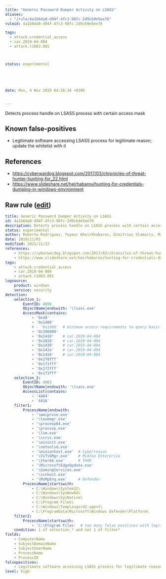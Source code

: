 ```yaml
---
title: "Generic Password Dumper Activity on LSASS"
aliases:
  - "/rule/4a1b6da0-d94f-4fc3-98fc-2d9cb9e5ee76"
ruleid: 4a1b6da0-d94f-4fc3-98fc-2d9cb9e5ee76

tags:
  - attack.credential_access
  - car.2019-04-004
  - attack.t1003.001



status: experimental





date: Mon, 4 Nov 2019 04:26:34 +0300


---
```


Detects process handle on LSASS process with certain access mask

<!--more-->


## Known false-positives

* Legitimate software accessing LSASS process for legitimate reason; update the whitelist with it



## References

* https://cyberwardog.blogspot.com/2017/03/chronicles-of-threat-hunter-hunting-for_22.html
* https://www.slideshare.net/heirhabarov/hunting-for-credentials-dumping-in-windows-environment


## Raw rule ([edit](https://github.com/SigmaHQ/sigma/edit/master/rules/windows/builtin/security/win_susp_lsass_dump_generic.yml))
```yaml
title: Generic Password Dumper Activity on LSASS
id: 4a1b6da0-d94f-4fc3-98fc-2d9cb9e5ee76
description: Detects process handle on LSASS process with certain access mask
status: experimental
author: Roberto Rodriguez, Teymur Kheirkhabarov, Dimitrios Slamaris, Mark Russinovich, Aleksey Potapov, oscd.community (update)
date: 2019/11/01
modified: 2021/11/22
references:
    - https://cyberwardog.blogspot.com/2017/03/chronicles-of-threat-hunter-hunting-for_22.html
    - https://www.slideshare.net/heirhabarov/hunting-for-credentials-dumping-in-windows-environment
tags:
    - attack.credential_access
    - car.2019-04-004
    - attack.t1003.001
logsource:
    product: windows
    service: security
detection:
    selection_1:
        EventID: 4656
        ObjectName|endswith: '\lsass.exe'
        AccessMask|contains:
            - '0x40'
            - '0x1400'
            # - '0x1000'  # minimum access requirements to query basic info from service
            - '0x100000'
            - '0x1410'    # car.2019-04-004
            - '0x1010'    # car.2019-04-004
            - '0x1438'    # car.2019-04-004
            - '0x143a'    # car.2019-04-004
            - '0x1418'    # car.2019-04-004
            - '0x1f0fff'
            - '0x1f1fff'
            - '0x1f2fff'
            - '0x1f3fff'
    selection_2:
        EventID: 4663
        ObjectName|endswith: '\lsass.exe'
        AccessList|contains:
            - '4484'
            - '4416'
    filter1:
        ProcessName|endswith:
            - '\wmiprvse.exe'
            - '\taskmgr.exe'
            - '\procexp64.exe'
            - '\procexp.exe'
            - '\lsm.exe'
            - '\csrss.exe'
            - '\wininit.exe'
            - '\vmtoolsd.exe'
            - '\minionhost.exe'  # Cyberreason
            - '\VsTskMgr.exe'    # McAfee Enterprise
            - '\thor64.exe'      # THOR
            - '\MicrosoftEdgeUpdate.exe'
            - '\GamingServices.exe'
            - '\svchost.exe'
            - '\MsMpEng.exe'     # Defender
        ProcessName|startswith:
            - C:\Windows\System32\
            - C:\Windows\SysWow64\
            - C:\Windows\SysNative\
            - C:\Program Files\
            - C:\Windows\Temp\asgard2-agent\
            - C:\ProgramData\Microsoft\Windows Defender\Platform\
    filter2:
        ProcessName|startswith:
            - 'C:\Program Files'  # too many false positives with legitimate AV and EDR solutions
    condition: 1 of selection_* and not 1 of filter*
fields:
    - ComputerName
    - SubjectDomainName
    - SubjectUserName
    - ProcessName
    - ProcessID
falsepositives:
    - Legitimate software accessing LSASS process for legitimate reason; update the whitelist with it
level: high

```
